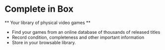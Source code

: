 # Complete in Box

** Your library of physical video games **

- Find your games from an online database of thousands of released titles
- Record condition, completeness and other important information
- Store in your browsable library.

